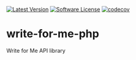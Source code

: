 [![Latest Version](https://img.shields.io/github/tag/austomos/write-for-me-php.svg)](https://github.com/austomos/write-for-me-php/tags)
[![Software License](https://img.shields.io/badge/license-MIT-brightgreen.svg)](LICENSE)
[![codecov](https://codecov.io/gh/Austomos/write-for-me-php/branch/main/graph/badge.svg?token=4K1DPZLW7B)](https://codecov.io/gh/Austomos/write-for-me-php)

# write-for-me-php
Write for Me API library
